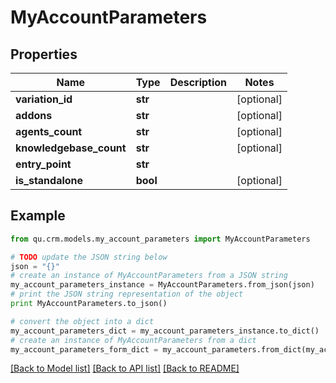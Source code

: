 # MyAccountParameters


## Properties
Name | Type | Description | Notes
------------ | ------------- | ------------- | -------------
**variation_id** | **str** |  | [optional] 
**addons** | **str** |  | [optional] 
**agents_count** | **str** |  | [optional] 
**knowledgebase_count** | **str** |  | [optional] 
**entry_point** | **str** |  | 
**is_standalone** | **bool** |  | [optional] 

## Example

```python
from qu.crm.models.my_account_parameters import MyAccountParameters

# TODO update the JSON string below
json = "{}"
# create an instance of MyAccountParameters from a JSON string
my_account_parameters_instance = MyAccountParameters.from_json(json)
# print the JSON string representation of the object
print MyAccountParameters.to_json()

# convert the object into a dict
my_account_parameters_dict = my_account_parameters_instance.to_dict()
# create an instance of MyAccountParameters from a dict
my_account_parameters_form_dict = my_account_parameters.from_dict(my_account_parameters_dict)
```
[[Back to Model list]](../README.md#documentation-for-models) [[Back to API list]](../README.md#documentation-for-api-endpoints) [[Back to README]](../README.md)


